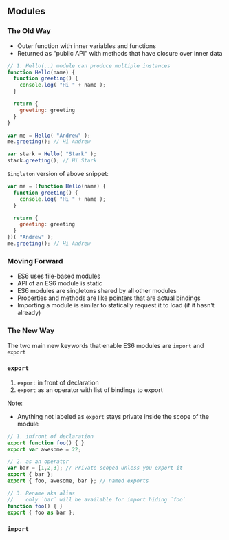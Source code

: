 ## Modules

### The Old Way
- Outer function with inner variables and functions
- Returned as "public API" with methods that have closure over inner data

```js
// 1. Hello(..) module can produce multiple instances
function Hello(name) {
  function greeting() {
    console.log( "Hi " + name );
  }

  return {
    greeting: greeting
  }
}

var me = Hello( "Andrew" );
me.greeting(); // Hi Andrew

var stark = Hello( "Stark" );
stark.greeting(); // Hi Stark
```

`Singleton` version of above snippet:
```js
var me = (function Hello(name) {
  function greeting() {
    console.log( "Hi " + name );
  }

  return {
    greeting: greeting
  }
})( "Andrew" );
me.greeting(); // Hi Andrew
```

### Moving Forward
- ES6 uses file-based modules
- API of an ES6 module is static
- ES6 modules are singletons shared by all other modules
- Properties and methods are like pointers that are actual bindings
- Importing a module is similar to statically request it to load (if it hasn't already)

### The New Way
The two main new keywords that enable ES6 modules are `import` and `export`

### `export`
1. `export` in front of declaration
2. `export` as an operator with list of bindings to export

Note:
- Anything not labeled as `export` stays private inside the scope of the module

```js
// 1. infront of declaration
export function foo() { }
export var awesome = 22;

// 2. as an operator
var bar = [1,2,3]; // Private scoped unless you export it
export { bar };
export { foo, awesome, bar }; // named exports

// 3. Rename aka alias
//    only `bar` will be available for import hiding `foo`
function foo() { }
export { foo as bar };
```

### `import`
